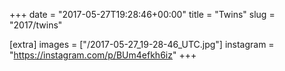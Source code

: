 +++
date = "2017-05-27T19:28:46+00:00"
title = "Twins"
slug = "2017/twins"

[extra]
images = ["/2017-05-27_19-28-46_UTC.jpg"]
instagram = "https://instagram.com/p/BUm4efkh6iz"
+++
